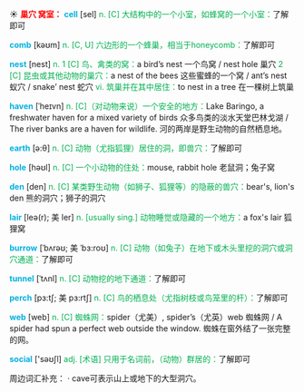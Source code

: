 ☀ <font color="red">**巢穴 窝室：**</font>
 <font color="sky blue">**cell**</font> [sel] 
<font color="#00b050">n. [C] 大结构中的一个小室，如蜂窝的一个小室：</font>了解即可

<font color="sky blue">**comb**</font> [kəʊm] 
<font color="#00b050">n. [C, U] 六边形的一个蜂巢，相当于honeycomb：</font>了解即可

<font color="sky blue">**nest**</font> [nest] 
<font color="#00b050">n. 1 [C] 鸟、禽类的窝：</font>a bird’s nest 一个鸟窝 / nest hole 巢穴 <font color="#00b050">2 [C] 昆虫或其他动物的巢穴：</font>a nest of the bees 这些蜜蜂的一个窝 / ant’s nest 蚁穴 / snake’ nest 蛇穴 <font color="#00b050">vi. 筑巢并在其中居住：</font>to nest in a tree 在一棵树上筑巢
           
<font color="sky blue">**haven**</font> [ˈheɪvn]
<font color="#00b050">n. [C]（对动物来说）一个安全的地方：</font>Lake Baringo, a freshwater haven for a mixed variety of birds 众多鸟类的淡水天堂巴林戈湖 / The river banks are a haven for wildlife. 河的两岸是野生动物的自然栖息地。

<font color="sky blue">**earth**</font> [ə:θ] 
<font color="#00b050">n. [C] 动物（尤指狐狸）居住的洞，即兽穴：</font>了解即可

<font color="sky blue">**hole**</font> [həʊl] 
<font color="#00b050">n. [C] 一个小动物的住处：</font>mouse, rabbit hole 老鼠洞；兔子窝
           
<font color="sky blue">**den**</font> [den]
<font color="#00b050">n. [C] 某类野生动物（如狮子、狐狸等）的隐蔽的兽穴：</font>bear's, lion's den 熊的洞穴；狮子的洞穴
           
<font color="sky blue">**lair**</font> [leə(r); 美 ler]
<font color="#00b050">n. [usually sing.] 动物睡觉或隐藏的一个地方：</font>a fox's lair 狐狸窝
           
<font color="sky blue">**burrow**</font> [ˈbʌrəʊ; 美 ˈbɜ:roʊ]
<font color="#00b050">n. [C] 动物（如兔子）在地下或木头里挖的洞穴或洞穴通道：</font>了解即可 
           
<font color="sky blue">**tunnel**</font> [ˈtʌnl]
<font color="#00b050">n. [C] 动物挖的地下通道：</font>了解即可
           
<font color="sky blue">**perch**</font> [pɜ:tʃ; 美 pɜ:rtʃ]
<font color="#00b050">n. [C] 鸟的栖息处（尤指树枝或鸟笼里的杆）：</font>了解即可

<font color="sky blue">**web**</font> [web] 
<font color="#00b050">n. [C] 蜘蛛网：</font>spider（尤美）, spider’s（尤英）web 蜘蛛网 / A spider had spun a perfect web outside the window. 蜘蛛在窗外结了一张完整的网。

<font color="sky blue">**social**</font> ['səʊʃl] 
<font color="#00b050">adj. [术语] 只用于名词前，（动物）群居的：</font>了解即可

周边词汇补充：
· cave可表示山上或地下的大型洞穴。

